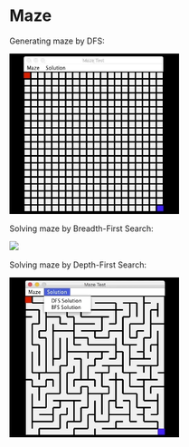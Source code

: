 # Maze

Generating maze by DFS:

<img src="https://github.com/szhang5/Maze/blob/image/src/NewMap.gif" width="300">

Solving maze by Breadth-First Search: 

<img src="https://github.com/szhang5/Maze/blob/image/src/BFS.gif" width="300">

Solving maze by Depth-First Search: 

<img src="https://github.com/szhang5/Maze/blob/image/src/DFS.gif" width="300">

